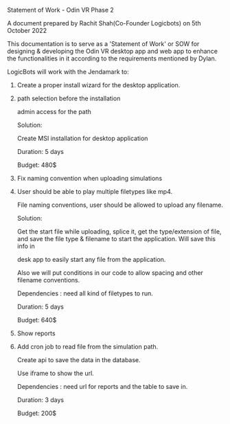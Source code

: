 Statement of Work - Odin VR Phase 2


A document prepared by Rachit Shah(Co-Founder Logicbots) on 5th October 2022


This documentation is to serve as a 'Statement of Work' or SOW for designing & developing the Odin VR desktop app and web app to enhance the functionalities in it according to the requirements mentioned by Dylan.


LogicBots will work with the Jendamark to:


1.	Create a proper install wizard for the desktop application. 
2.	
     path selection before the installation
     
     admin access for the path
     
    Solution:
    
    Create MSI installation for desktop application
   
   
    Duration: 5 days
    
    Budget: 480$

2.	Fix naming convention when uploading simulations 
3.	
    User should be able to play multiple filetypes like mp4.
    
    File naming conventions, user should be allowed to upload any filename.
    

    Solution:
    
    Get the start file while uploading, splice it, get the type/extension of file, and save the file type & filename to start the application. Will save this info in 
    
    desk app to easily start any file from the application.
    
    Also we will put conditions in our code to allow spacing and other filename conventions.


    Dependencies : need all kind of filetypes to run.
    
      Duration: 5 days
      
      Budget: 640$
      

3.	Show reports
4.	
    Add cron job to read file from the simulation path.
    
    Create api to save the data in the database.
    
    Use iframe to show the url.
    

    Dependencies : need url for reports  and the table to save in.
    

    Duration: 3 days
    

    Budget: 200$



